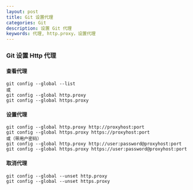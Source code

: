 ```yaml
---
layout: post
title: Git 设置代理
categories: Git
description: 设置 Git 代理
keywords: 代理, http.proxy，设置代理
---
```


### Git 设置 Http 代理

#### 查看代理

```
git config --global --list
或
git config --global http.proxy
git config --global https.proxy
```
#### 设置代理

```
git config --global http.proxy http://proxyhost:port
git config --global https.proxy https://proxyhost:port
或（带用户密码）
git config --global http.proxy http://user:password@proxyhost:port
git config --global https.proxy https://user:password@proxyhost:port
```
#### 取消代理

```
git config --global --unset http.proxy
git config --global --unset https.proxy
```